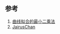 ## 参考
1. [曲线拟合的最小二乘法](http://wenku.baidu.com/link?url=sVbP8mLpg7lM7oQCDGitmAGOLorzBwJzmuK89rssGK2zMKWUMDqDnkG3E1Pt9dFxYLN8PP7UfNkodZcRfJgafPPmodC0tqvz7vrQOrTZD-a)
2. [JairusChan](http://blog.csdn.net/jairuschan/article/details/7517773/)
